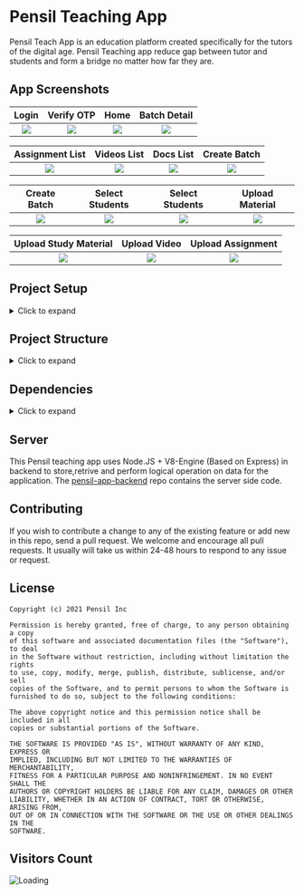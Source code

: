 # Pensil Teaching App

Pensil Teach App is an education platform created specifically for the tutors of the digital age. Pensil Teaching app reduce gap between tutor and students and form a bridge no matter how far they are.

## App Screenshots

Login                |  Verify OTP                | Home                |  Batch Detail 
:-------------------------:|:-------------------------:|:-------------------------:|:-------------------------:
![](https://github.com/pensil-inc/flutter_pensil_app/blob/master/screenshots/screenshot-1.jpg?raw=true) | ![](https://github.com/pensil-inc/flutter_pensil_app/blob/master/screenshots/screenshot-2.jpg?raw=true)|![](https://github.com/pensil-inc/flutter_pensil_app/blob/master/screenshots/screenshot-3.jpg?raw=true)|![](https://github.com/pensil-inc/flutter_pensil_app/blob/master/screenshots/screenshot-4.jpg?raw=true)


Assignment List               |  Videos List              | Docs List             |  Create Batch
:-------------------------:|:-------------------------:|:-------------------------:|:-------------------------:
![](https://github.com/pensil-inc/flutter_pensil_app/blob/master/screenshots/screenshot-5.jpg?raw=true) | ![](https://github.com/pensil-inc/flutter_pensil_app/blob/master/screenshots/screenshot-6.jpg?raw=true)|![](https://github.com/pensil-inc/flutter_pensil_app/blob/master/screenshots/screenshot-7.jpg?raw=true)|![](https://github.com/pensil-inc/flutter_pensil_app/blob/master/screenshots/screenshot-8.jpg?raw=true)

Create Batch                |  Select Students               | Select Students               |  Upload Material
:-------------------------:|:-------------------------:|:-------------------------:|:-------------------------:
![](https://github.com/pensil-inc/flutter_pensil_app/blob/master/screenshots/screenshot-9.jpg?raw=true) | ![](https://github.com/pensil-inc/flutter_pensil_app/blob/master/screenshots/screenshot-10.jpg?raw=true)|![](https://github.com/pensil-inc/flutter_pensil_app/blob/master/screenshots/screenshot-11.jpg?raw=true)|![](https://github.com/pensil-inc/flutter_pensil_app/blob/master/screenshots/screenshot-12.jpg?raw=true)

Upload Study Material                |  Upload Video               | Upload Assignment
:-------------------------:|:-------------------------:|:-------------------------:
![](https://github.com/pensil-inc/flutter_pensil_app/blob/master/screenshots/screenshot-13.jpg?raw=true) | ![](https://github.com/pensil-inc/flutter_pensil_app/blob/master/screenshots/screenshot-14.jpg?raw=true)|![](https://github.com/pensil-inc/flutter_pensil_app/blob/master/screenshots/screenshot-15.jpg?raw=true)

## Project Setup

<details>
     <summary> Click to expand </summary>
  
#### 1. [Flutter Environment Setup](https://flutter.dev/docs/get-started/install)

#### 2. Clone the repo

``` sh
$ git clone https://github.com/pensil-inc/flutter_pensil_app.git
$ cd flutter_pensil_app/
```

#### 3. Setup the firebase app (Used for Google authentication)

1. You'll need to create a Firebase instance. Follow the instructions at https://console.firebase.google.com.
2. Once your Firebase instance is created, you'll need to enable Google authentication.

* Go to the Firebase Console for your new instance.
* Click "Authentication" in the left-hand menu
* Click the "sign-in method" tab
* Click "Google" and enable it

* Create an app within your Firebase instance for Android, with package name > `com.pensil.pensilapp`
* Run the following command to get your SHA-1 key:

```
keytool -exportcert -list -v \
-alias androiddebugkey -keystore ~/.android/debug.keystore
```

* In the Firebase console, in the settings of your Android app, add your SHA-1 key by clicking "Add Fingerprint".

* Download google-services.json 
* place `google-services.json` into `/android/app/`.

7. (skip if not running on iOS)

* Create an app within your Firebase instance for iOS, with your app package name
* Follow instructions to download GoogleService-Info.plist
* Open XCode, right click the Runner folder, select the "Add Files to 'Runner'" menu, and select the GoogleService-Info.plist file to add it to /ios/Runner in XCode
* Open /ios/Runner/Info.plist in a text editor. Locate the CFBundleURLSchemes key. The second item in the array value of this key is specific to the Firebase instance. Replace it with the value for REVERSED_CLIENT_ID from GoogleService-Info.plist

</details>

## Project Structure

<details>
 <summary> Click to expand </summary>
  
```
|-- lib
|   |-- build.yaml
|   |-- config
|   |   |-- config.dart
|   |   '-- configs.dart
|   |-- helper
|   |   |-- constants.dart
|   |   |-- enum.dart
|   |   |-- images.dart
|   |   |-- shared_prefrence_helper.dart
|   |   '-- utility.dart
|   |-- locator.dart
|   |-- main.dart
|   |-- model
|   |   |-- actor_model.dart
|   |   |-- batch_meterial_model.dart
|   |   |-- batch_model.dart
|   |   | (8 more...)
|   |   |-- quiz_model.dart
|   |   |-- subject.dart
|   |   '-- video_model.dart
|   |-- resources
|   |   |-- contact_service.dart
|   |   |-- exceptions
|   |   |   '-- exceptions.dart
|   |   |-- repository
|   |   |   |-- batch_repository.dart
|   |   |   '-- teacher
|   |   |       '-- teacher_repository.dart
|   |   '-- service
|   |       |-- api_gatway.dart
|   |       |-- api_gatway_impl.dart
|   |       |-- dio_client.dart
|   |       |-- notification_service.dart
|   |       '-- session
|   |           |-- session.dart
|   |           '-- session_impl.dart
|   |-- states
|   |   |-- auth
|   |   |   '-- auth_state.dart
|   |   |-- base_state.dart
|   |   |-- home_state.dart
|   |   |-- notificaion
|   |   |   '-- notification_state.dart
|   |   |-- quiz
|   |   |   '-- quiz_state.dart
|   |   '-- teacher
|   |       |-- announcement_state.dart
|   |       |-- batch_detail_state.dart
|   |       |-- create_batch_state.dart
|   |       |-- material
|   |       |   '-- batch_material_state.dart
|   |       |-- poll_state.dart
|   |       '-- video
|   |           '-- video_state.dart
|   '-- ui
|       |-- app.dart
|       |-- kit
|       |   |-- alert.dart
|       |   '-- overlay_loader.dart
|       |-- page
|       |   |-- announcement
|       |   |   '-- create_announcement.dart
|       |   |-- auth
|       |   |   |-- forgot_password.dart
|       |   |   |-- login.dart
|       |   |   |-- signup.dart
|       |   |   |-- update_password.dart
|       |   |   |-- verify_Otp.dart
|       |   |   '-- widgets
|       |   |       '-- Otp_widget.dart
|       |   |-- batch
|       |   |   |-- batch_master_page.dart
|       |   |   |-- create_batch
|       |   |   |   |-- create_batch.dart
|       |   |   |   |-- device_contacts_page.dart
|       |   |   |   |-- search_student_delegate.dart
|       |   |   |   '-- widget
|       |   |   |       |-- add_students_widget.dart
|       |   |   |       |-- batch_time_slots.dart
|       |   |   |       '-- search_batch_delegate.dart
|       |   |   |-- pages
|       |   |   |   |-- batch_assignment_page.dart
|       |   |   |   |-- detail
|       |   |   |   |   |-- batch_detail_page.dart
|       |   |   |   |   '-- student_list.dart
|       |   |   |   |-- material
|       |   |   |   |   |-- batch_study_material_page.dart
|       |   |   |   |   |-- upload_material.dart
|       |   |   |   |   '-- widget
|       |   |   |   |       '-- batch_material_card.dart
|       |   |   |   |-- quiz
|       |   |   |   |   |-- quiz_list_page.dart
|       |   |   |   |   |-- result
|       |   |   |   |   |   |-- quiz_result_page.dart
|       |   |   |   |   |   '-- view_quiz_solution.dart
|       |   |   |   |   '-- start
|       |   |   |   |       |-- start_quiz.dart
|       |   |   |   |       '-- widget
|       |   |   |   |           |-- question_count_section.dart
|       |   |   |   |           '-- timer.dart
|       |   |   |   '-- video
|       |   |   |       |-- add_video_page.dart
|       |   |   |       |-- batch_videos_page.dart
|       |   |   |       |-- video_player_pag2e.dart
|       |   |   |       |-- video_player_page.dart
|       |   |   |       |-- video_preview.dart
|       |   |   |       '-- widget
|       |   |   |           '-- batch_video_Card.dart
|       |   |   '-- widget
|       |   |       '-- tile_action_widget.dart
|       |   |-- common
|       |   |   |-- pdf_view.dart
|       |   |   |-- splash.dart
|       |   |   '-- web_view.page.dart
|       |   |-- home
|       |   |   |-- home_Scaffold.dart
|       |   |   |-- home_page_student.dart
|       |   |   |-- home_page_teacher.dart
|       |   |   |-- student_list_preview.dart
|       |   |   '-- widget
|       |   |       |-- announcement_widget.dart
|       |   |       |-- batch_widget.dart
|       |   |       '-- poll_widget.dart
|       |   |-- notification
|       |   |   '-- notifications_page.dart
|       |   '-- poll
|       |       |-- View_all_poll_page.dart
|       |       |-- create_poll.dart
|       |       '-- poll_option_widget.dart
|       |-- theme
|       |   |-- extentions.dart
|       |   |-- light_color.dart
|       |   |-- text_theme.dart
|       |   '-- theme.dart
|       '-- widget
|           |-- fab
|           |   |-- animated_fab.dart
|           |   '-- fab_button.dart
|           |-- form
|           |   |-- p_textfield.dart
|           |   '-- validator.dart
|           |-- image_viewer.dart
|           |-- p_avatar.dart
|           |-- p_button.dart
|           |-- p_chiip.dart
|           |-- p_loader.dart
|           |-- p_title_text.dart
|           |-- secondary_app_bar.dart
|           '-- url_Text.dart
|-- pubspec.yaml

```

  
</details>

## Dependencies
<details>
     <summary> Click to expand </summary>

* [intl](https://pub.dev/packages/intl)
* [dio](https://pub.dev/packages/dio)
* [share](https://pub.dev/packages/)
* [share](https://pub.dev/packages/share)
* [dartz](https://pub.dev/packages/dartz)
* [get_it](https://pub.dev/packages/get_it)
* [freezed](https://pub.dev/packages/freezed)
* [provider](https://pub.dev/packages/provider)
* [equatable](https://pub.dev/packages/equatable)
* [file_picker](https://pub.dev/packages/file_picker)
* [filter_list](https://pub.dev/packages/filter_list)
* [build_runner](https://pub.dev/packages/build_runner)
* [url_launcher](https://pub.dev/packages/url_launcher)
* [add_thumbnail](https://pub.dev/packages/add_thumbnail)
* [image_picker](https://pub.dev/packages/image_picker)
* [firebase_auth](https://pub.dev/packages/firebase_auth)
* [firebase_core](https://pub.dev/packages/firebase_core)
* [google_sign_in](https://pub.dev/packages/google_sign_in)
* [json_annotation](https://pub.dev/packages/json_annotation)
* [webview_flutter](https://pub.dev/packages/webview_flutter)
* [contacts_service](https://pub.dev/packages/contacts_service)
* [permission_handler](https://pub.dev/packages/permission_handler)
* [firebase_messaging](https://pub.dev/packages/firebase_messaging)
* [json_serializable](https://pub.dev/packages/json_serializable)
* [freezed_annotation](https://pub.dev/packages/freezed_annotation)
* [shared_preferences](https://pub.dev/packages/shared_preferences)
* [advance_pdf_viewer](https://pub.dev/packages/advance_pdf_viewer)
* [cached_network_image](https://pub.dev/packages/cached_network_image)
* [cached_network_image](https://pub.dev/packages/cached_network_image)
* [flutter_launcher_icons](https://pub.dev/packages/flutter_launcher_icons)
     
</details>

## Server
This Pensil teaching app uses Node.JS + V8-Engine (Based on Express) in backend to store,retrive and perform logical operation on data for the application.
The [pensil-app-backend](https://github.com/pensil-inc/pensil-app-backend) repo contains the server side code. 

## Contributing

If you wish to contribute a change to any of the existing feature or add new in this repo, send a pull request. We welcome and encourage all pull requests. It usually will take us within 24-48 hours to respond to any issue or request.



## License
```
Copyright (c) 2021 Pensil Inc

Permission is hereby granted, free of charge, to any person obtaining a copy
of this software and associated documentation files (the "Software"), to deal
in the Software without restriction, including without limitation the rights
to use, copy, modify, merge, publish, distribute, sublicense, and/or sell
copies of the Software, and to permit persons to whom the Software is
furnished to do so, subject to the following conditions:

The above copyright notice and this permission notice shall be included in all
copies or substantial portions of the Software.

THE SOFTWARE IS PROVIDED "AS IS", WITHOUT WARRANTY OF ANY KIND, EXPRESS OR
IMPLIED, INCLUDING BUT NOT LIMITED TO THE WARRANTIES OF MERCHANTABILITY,
FITNESS FOR A PARTICULAR PURPOSE AND NONINFRINGEMENT. IN NO EVENT SHALL THE
AUTHORS OR COPYRIGHT HOLDERS BE LIABLE FOR ANY CLAIM, DAMAGES OR OTHER
LIABILITY, WHETHER IN AN ACTION OF CONTRACT, TORT OR OTHERWISE, ARISING FROM,
OUT OF OR IN CONNECTION WITH THE SOFTWARE OR THE USE OR OTHER DEALINGS IN THE
SOFTWARE.
```

## Visitors Count

<img align="left" src = "https://profile-counter.glitch.me/flutter_pensil_app/count.svg" alt ="Loading">
